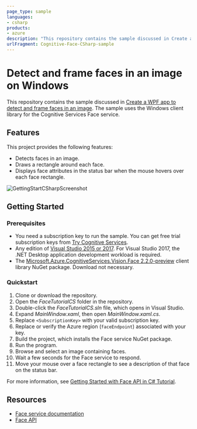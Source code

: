 ```yaml
---
page_type: sample
languages:
- csharp
products:
- azure
description: "This repository contains the sample discussed in Create a WPF app to detect and frame faces in an image."
urlFragment: Cognitive-Face-CSharp-sample
---
```


# Detect and frame faces in an image on Windows

This repository contains the sample discussed in [Create a WPF app to detect and frame faces in an image](https://docs.microsoft.com/en-us/azure/cognitive-services/face/tutorials/faceapiincsharptutorial). The sample uses the Windows client library for the Cognitive Services Face service.

## Features

This project provides the following features:

* Detects faces in an image.
* Draws a rectangle around each face.
* Displays face attributes in the status bar when the mouse hovers over each face rectangle.

![GettingStartCSharpScreenshot](https://docs.microsoft.com/en-us/azure/cognitive-services/face/images/getting-started-cs-detected.png)

## Getting Started

### Prerequisites

- You need a subscription key to run the sample. You can get free trial subscription keys from [Try Cognitive Services](https://azure.microsoft.com/try/cognitive-services/?api=face-api).
- Any edition of [Visual Studio 2015 or 2017](https://www.visualstudio.com/downloads/). For Visual Studio 2017, the .NET Desktop application development workload is required.
- The [Microsoft.Azure.CognitiveServices.Vision.Face 2.2.0-preview](https://www.nuget.org/packages/Microsoft.Azure.CognitiveServices.Vision.Face/2.2.0-preview) client library NuGet package. Download not necessary.

### Quickstart

1. Clone or download the repository.
1. Open the *FaceTutorialCS* folder in the repository.
1. Double-click the *FaceTutorialCS.sln* file, which opens in Visual Studio.
1. Expand *MainWindow.xaml*, then open *MainWindow.xaml.cs*.
1. Replace `<SubscriptionKey>` with your valid subscription key.
1. Replace or verify the Azure region (`faceEndpoint`) associated with your key.
1. Build the project, which installs the Face service NuGet package.
1. Run the program.
1. Browse and select an image containing faces.
1. Wait a few seconds for the Face service to respond.
1. Move your mouse over a face rectangle to see a description of that face on the status bar.

For more information, see [Getting Started with Face API in C# Tutorial](https://docs.microsoft.com/en-us/azure/cognitive-services/face/tutorials/faceapiincsharptutorial).

## Resources

- [Face service documentation](https://docs.microsoft.com/en-us/azure/cognitive-services/face/)
- [Face API](https://docs.microsoft.com/en-us/azure/cognitive-services/face/apireference)
